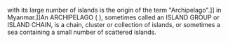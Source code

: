 with its large number of islands is the origin of the term "Archipelago".]] in Myanmar.]]An ARCHIPELAGO ( ), sometimes called an ISLAND GROUP or ISLAND CHAIN, is a chain, cluster or collection of islands, or sometimes a sea containing a small number of scattered islands.

